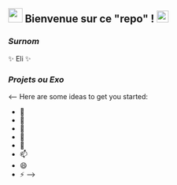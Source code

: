 ## <img src="https://github.com/TheDudeThatCode/TheDudeThatCode/blob/master/Assets/Hi.gif" width="29px"> Bienvenue sur ce "repo" !&nbsp;<img src="https://github.com/TheDudeThatCode/TheDudeThatCode/blob/master/Assets/Earth.gif" width="24px">


### **_Surnom_**
✨ Eli ✨

### **_Projets ou Exo_** 


<-- Here are some ideas to get you started:

- 🔭 
- 🌱
- 👯 
- 🤔 
- 💬 
- 📫 
- 😄
- ⚡ 
-->
